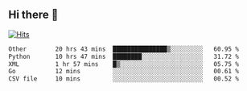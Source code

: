 ## Hi there 👋

<!--
**alihaqberdi/alihaqberdi** is a ✨ _special_ ✨ repository because its `README.md` (this file) appears on your GitHub profile.

Here are some ideas to get you started:

- 🔭 I’m currently working on ...
- 🌱 I’m currently learning ...
- 👯 I’m looking to collaborate on ...
- 🤔 I’m looking for help with ...
- 💬 Ask me about ...
- 📫 How to reach me: ...
- 😄 Pronouns: ...
- ⚡ Fun fact: ...
-->

[![Hits](https://hits.sh/github.com/alihaqberdi.svg)](https://hits.sh/github.com/alihaqberdi/)

<!--START_SECTION:waka-->

```txt
Other        20 hrs 43 mins  ███████████████▒░░░░░░░░░   60.95 %
Python       10 hrs 47 mins  ████████░░░░░░░░░░░░░░░░░   31.72 %
XML          1 hr 57 mins    █▒░░░░░░░░░░░░░░░░░░░░░░░   05.75 %
Go           12 mins         ░░░░░░░░░░░░░░░░░░░░░░░░░   00.61 %
CSV file     10 mins         ░░░░░░░░░░░░░░░░░░░░░░░░░   00.52 %
```

<!--END_SECTION:waka-->
